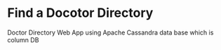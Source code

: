 # Find a Docotor Directory
Doctor Directory Web App using Apache Cassandra data base which is column DB
